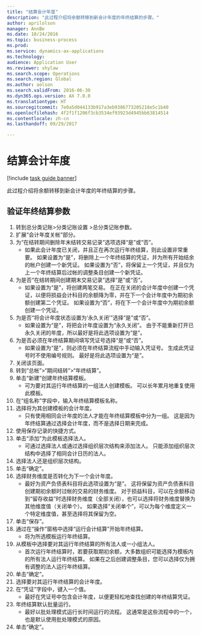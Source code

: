 ```yaml
--- 
title: "结算会计年度"
description: "此过程介绍将余额转移到新会计年度的年终结算的步骤。"
author: aprilolson
manager: AnnBe
ms.date: 10/24/2016
ms.topic: business-process
ms.prod: 
ms.service: dynamics-ax-applications
ms.technology: 
audience: Application User
ms.reviewer: shylaw
ms.search.scope: Operations
ms.search.region: Global
ms.author: aolson
ms.search.validFrom: 2016-06-30
ms.dyn365.ops.version: AX 7.0.0
ms.translationtype: HT
ms.sourcegitcommit: 7e0a5d044133b917a3eb9386773205218e5c1b40
ms.openlocfilehash: 4f2f1f1206f3cb3534ef93923d4945bb63814514
ms.contentlocale: zh-cn
ms.lasthandoff: 09/29/2017

---
```

# <a name="close-the-fiscal-year"></a>结算会计年度

[!include [task guide banner](../../includes/task-guide-banner.md)]

此过程介绍将余额转移到新会计年度的年终结算的步骤。


## <a name="validate-year-end-close-parameters"></a>验证年终结算参数
1. 转到总分类记账>分类记账设置 >总分类记账参数。
2. 扩展“会计年度关帐”部分。
3. 为“在结转期间删除年末结转交易记录”选项选择“是”或“否”。
    * 如果此会计年度已关闭，并且正在再次运行年终结算，则此设置非常重要。 如果设置为“是”，将删除上一个年终结算的凭证，并为所有开始结余的帐户创建一个新凭证。 如果设置为“否”，将保留上一个凭证，并且仅为上一个年终结算后过帐的调整条目创建一个新凭证。  
4. 为是否“在结转期间创建期末交易记录”选择“是”或“否”。
    * 如果设置为“是”，将创建两笔交易。 在正在关闭的会计年度中创建一个凭证，以便将损益会计科目的余额降为零，并在下一个会计年度中为期初余额创建第二个凭证。 如果设置为“否”，将在下一个会计年度中为期初余额创建一个凭证。  
5. 为是否“将会计年度状态设置为‘永久关闭’”选择“是”或“否”。
    * 如果设置为“是”，将把会计年度设置为“永久关闭”。  由于不能重新打开已永久关闭的年度，所以最好是将此选项设置为“是”。  
6. 为是否必须在年终结算期间填写凭证号选择“是”或“否”。
    * 如果设置为“是”，则必须在年终结算流程中手动输入凭证号。 生成此凭证号时不使用编号规则。 最好是将此选项设置为“是”。  
7. 关闭该页面。
8. 转到“总帐”>“期间结转”>“年终结算”。
9. 单击“新建”创建年终结算模板。
    * 可为要对其运行年终结算的一组法人创建模板。 可以长年累月地重复使用此模板。  
10. 在“组名称”字段中，输入年终结算模板名称。
11. 选择将为其创建模板的会计年度。
    * 只有使用相同会计年度的法人才能在年终结算模板中分为一组。 这是因为年终结算通过选择会计年度，而不是选择日期来完成。  
12. 使用保存记录的快捷方式。
13. 单击“添加”为此模板选择法人。
    * 可通过选择法人或通过选择组织层次结构来添加法人。  只能添加组织层次结构中选择了相同会计日历的法人。  
14. 选择法人还是组织层次结构。
15. 单击“确定”。
16. 选择财务维度是否转化为下一个会计年度。
    * 最好为资产负债表科目将此选项设置为“是”。  这将保留为资产负债表科目创建期初余额时过帐的交易的财务维度。  对于损益科目，可以在余额移动到“留存收益”时选择财务维度（全部关闭），也可以选择将财务维度替换为其他维度值（关闭单个）。 如果选择“关闭单个”，可以为每个维度定义一个特定维度值，甚至选择将其保留为空。  
17. 单击“保存”。
18. 通过在“操作”窗格中选择“运行会计结算”开始年终结算。
    * 将为所选模板运行年终结算。  
19. 从模板中选择要对其运行年终结算的所有法人或一小组法人。
    * 首次运行年终结算时，若要获取期初余额，大多数组织可能选择为模板内的所有法人运行年终结算。 如果在之后创建调整条目，您可以选择仅为拥有调整的法人运行年终结算。  
20. 单击“确定”。
21. 选择要对其运行年终结算的会计年度。
22. 在“凭证”字段中，键入一个值。
    * 最好在凭证号中包含会计年度，以便更轻松地查找创建的年终结算凭证。  
23. 年终结算默认批量运行。
    * 最好以批处理模式运行长时间运行的流程。 这通常是这些流程中的一个，也是默认使用批处理模式的原因。  
24. 单击“确定”。


